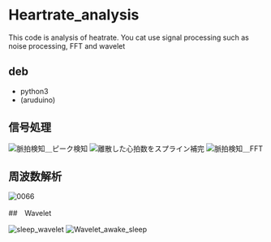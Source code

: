 # Heartrate_analysis
This code is analysis of heatrate.
You cat use signal processing such as noise processing, FFT and wavelet

## deb
- python3
- (aruduino)

##  信号処理
![脈拍検知＿ピーク検知](https://github.com/Chamusuke/Heartrate_analysis/assets/120120108/3e9777f2-fa02-4a9e-9ab3-0127e0cfa277)
![離散した心拍数をスプライン補完](https://github.com/Chamusuke/Heartrate_analysis/assets/120120108/699cf518-68a5-4a73-937d-03a7371db2de)
![脈拍検知＿FFT](https://github.com/Chamusuke/Heartrate_analysis/assets/120120108/7a5a6eea-7858-4e28-95a6-c929a5192630)

## 周波数解析
![0066](https://github.com/Chamusuke/Heartrate_analysis/assets/120120108/bfb22822-5813-4a0b-904a-9cb14d5b0cc2)

##　Wavelet

![sleep_wavelet](https://github.com/Chamusuke/Heartrate_analysis/assets/120120108/71243155-1e52-4a88-89ec-376cc0c70276)
![Wavelet_awake_sleep](https://github.com/Chamusuke/Heartrate_analysis/assets/120120108/155c8098-01a2-489e-8e25-46c4c1471d52)

